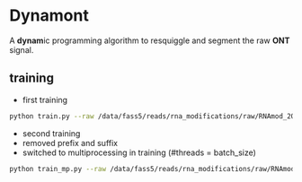 # Dynamont

A **dynam**ic programming algorithm to resquiggle and segment the raw **ONT** signal.

## training

<!-- ```bash
python src/train.py --raw /data/fass5/reads/rna_modifications/raw/A-RNA_20201014_FAO07649/20201014_FAO07649_A_RNA/20201014_1657_MN34689_FAO07649_ca95a109/fast5/ --fastq /data/fass5/reads/rna_modifications/basecalls/A-RNA_20201014_FAO07649_dorado_server/A-RNA_20201014_FAO07649.fastq --out /data/fass5/jannes/ont_segmentation/training_A-RNA_20201014/
``` -->

- first training
```bash
python train.py --raw /data/fass5/reads/rna_modifications/raw/RNAmod_20231019_EcoliWT_R1_FAX28269_WG/RNAmod_20231019_EcoliWT_R1_FAX28269_WG/20231019_1641_MN21435_FAX28269_36c48ee6/pod5/RNAmod_20231019_EcoliWT_R1_FAX28269_WG.pod5 --fastq /data/fass5/reads/rna_modifications/basecalls/RNAmod_20231019_EcoliWT_R1_FAX28269_WG_dorado_server/RNAmod_20231019_EcoliWT_R1_FAX28269_WG.fastq --out /data/fass5/jannes/ont_segmentation/training_ecoli_wt/ --batch_size 5 --polya /data/fass5/jannes/rna_modifications/kai_ecoli/segmentation/k12_wt/polya.csv
```

- second training
- removed prefix and suffix
- switched to multiprocessing in training (#threads = batch_size)
```bash
python train_mp.py --raw /data/fass5/reads/rna_modifications/raw/RNAmod_20231019_EcoliWT_R1_FAX28269_WG/RNAmod_20231019_EcoliWT_R1_FAX28269_WG/20231019_1641_MN21435_FAX28269_36c48ee6/pod5/RNAmod_20231019_EcoliWT_R1_FAX28269_WG.pod5 --fastq /data/fass5/reads/rna_modifications/basecalls/RNAmod_20231019_EcoliWT_R1_FAX28269_WG_dorado_server/RNAmod_20231019_EcoliWT_R1_FAX28269_WG.fastq --out /data/fass5/jannes/ont_segmentation/training_ecoli_wt_basic/ --batch_size 16 --polya /data/fass5/jannes/rna_modifications/kai_ecoli/segmentation/k12_wt/polya.csv
```
